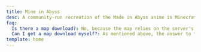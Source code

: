 ```yaml
---
title: Mine in Abyss
desc: A community-run recreation of the Made in Abyss anime in Minecraft.
faq:
  Is there a map download?: No, because the map relies on the server's plugins to function. The map also keeps our project alive and we do not want to segment the community!
  Can I get a map download myself?: As mentioned above, the answer to this is a strict NO. Under no circumstances are you allowed to take a map download yourself by some means, doing so will lead to permaban from the server.
template: home
---
```

